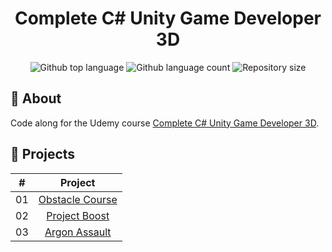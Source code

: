 <h1 align="center">Complete C# Unity Game Developer 3D</h1>

<div align="center">
  <img alt="Github top language" src="https://img.shields.io/github/languages/top/johanstech/Courses-Unity-Complete-Game-Developer-3D?color=B8337A">
  <img alt="Github language count" src="https://img.shields.io/github/languages/count/johanstech/Courses-Unity-Complete-Game-Developer-3D?color=B8337A">
  <img alt="Repository size" src="https://img.shields.io/github/repo-size/johanstech/Courses-Unity-Complete-Game-Developer-3D?color=B8337A">
  <!-- <img alt="License" src="https://img.shields.io/github/license/{{github_user}}/{{github_repository}}?color=B8337A"> -->
  <!-- <img alt="Github issues" src="https://img.shields.io/github/issues/{{github_user}}/{{github_repository}}?color=B8337A" /> -->
  <!-- <img alt="Github forks" src="https://img.shields.io/github/forks/{{github_user}}/{{github_repository}}?color=B8337A" /> -->
  <!-- <img alt="Github stars" src="https://img.shields.io/github/stars/{{github_user}}/{{github_repository}}?color=B8337A" /> -->
</div>

## :dart: About

Code along for the Udemy course [Complete C# Unity Game Developer 3D](https://www.udemy.com/course/unitycourse2/).

## :rocket: Projects

|  #  |                                                        Project                                                        |
| :-: | :-------------------------------------------------------------------------------------------------------------------: |
| 01  | [Obstacle Course](https://github.com/johanstech/Courses-Unity-Complete-Game-Developer-3D/tree/master/ObstacleCourse/) |
| 02  |   [Project Boost](https://github.com/johanstech/Courses-Unity-Complete-Game-Developer-3D/tree/master/ProjectBoost/)   |
| 03  |   [Argon Assault](https://github.com/johanstech/Courses-Unity-Complete-Game-Developer-3D/tree/master/ArgonAssault/)   |
